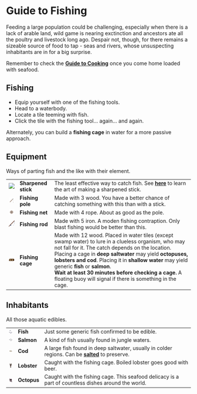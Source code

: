 # Guide to Fishing

Feeding a large population could be challenging, especially when there is a lack of arable land, wild game is nearing exctinction and ancestors ate all the poultry and livestock long ago. Despair not, though, for there remains a sizeable source of food to tap - seas and rivers, whose unsuspecting inhabitants are in for a big surprise.

Remember to check the **[Guide to Cooking](Guide_to_Cooking)** once you come home loaded with seafood.

## Fishing

* Equip yourself with one of the fishing tools.
* Head to a waterbody.
* Locate a tile teeming with fish.
* Click the tile with the fishing tool... again... and again.

Alternately, you can build a **fishing cage** in water for a more passive approach.

## Equipment

Ways of parting fish and the like with their element.

<table>
<tbody>
<tr>
<td width="5%"><img src="assets/images/sharpened_stick.png"></td>
<td><b>Sharpened stick</b></td>
<td>The least effective way to catch fish. See <b><a href="Guide_to_Crafting#tools">here</a></b> to learn the art of making a sharpened stick.</td>
</tr>
<tr>
<td><img src="assets/images/fishing_pole.png"></td>
<td><b>Fishing pole</b></td>
<td>Made with 3 wood. You have a better chance of catching something with this than with a stick.</td>
</tr>
<tr>
<td><img src="assets/images/fishing_net.png"></td>
<td><b>Fishing net</b></td>
<td>Made with 4 rope. About as good as the pole.</td>
</tr>
<tr>
<td><img src="assets/images/fishing_rod.png"></td>
<td><b>Fishing rod</b></td>
<td>Made with 5 iron. A moden fishing contraption. Only blast fishing would be better than this.</td>
</tr>
<tr>
<td><img src="assets/images/fishing_cage.png"></td>
<td><b>Fishing cage</b></td>
<td>Made with 12 wood. Placed in water tiles (except swamp water) to lure in a clueless organism, who may not fall for it. The catch depends on the location. Placing a cage in <b>deep saltwater</b> may yield <b>octopuses, lobsters and cod</b>. Placing it in <b>shallow water</b> may yield generic <b>fish</b> or <b>salmon</b>.<br><b>Wait at least 30 minutes before checking a cage.</b> A floating buoy will signal if there is something in the cage.</td>
</tr>
</tbody>
</table>

## Inhabitants

All those aquatic edibles.

<table>
<tbody>
<tr>
<td width="5%"><img src="assets/images/fish.png"></td>
<td><b>Fish</b></td>
<td>Just some generic fish confirmed to be edible.</td>
</tr>
<tr>
<td><img src="assets/images/salmon.png"></td>
<td><b>Salmon</b></td>
<td>A kind of fish usually found in jungle waters.</td>
</tr>
<tr>
<td><img src="assets/images/cod.png"></td>
<td><b>Cod</b></td>
<td>A large fish found in deep saltwater, usually in colder regions. Can be <b><a href="Guide_to_Cooking#basic">salted</a></b> to preserve.</td>
</tr>
<tr>
<td><img src="assets/images/lobster.png"></td>
<td><b>Lobster</b></td>
<td>Caught with the fishing cage. Boiled lobster goes good with beer.</td>
</tr>
<tr>
<td><img src="assets/images/octopus.png"></td>
<td><b>Octopus</b></td>
<td>Caught with the fishing cage. This seafood delicacy is a part of countless dishes around the world.</td></td>
</tr>
</tbody>
</table>
